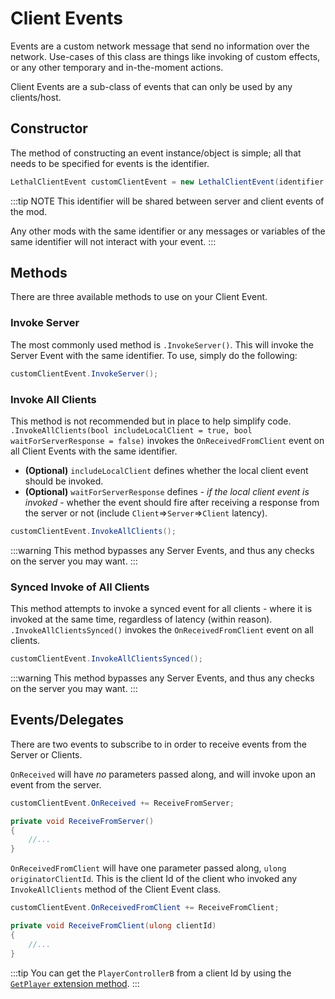 ﻿---
prev: true
next: false
description: How to use LethalNetworkAPI's Client Events.
---

# Client Events

Events are a custom network message that send no information over the network. Use-cases of this class are things like invoking of custom effects, or any other temporary and in-the-moment actions.

Client Events are a sub-class of events that can only be used by any clients/host.

## Constructor

The method of constructing an event instance/object is simple; all that needs to be specified for events is the identifier.

```csharp
LethalClientEvent customClientEvent = new LethalClientEvent(identifier: "customIdentifier");
```

:::tip NOTE
This identifier will be shared between server and client events of the mod.

Any other mods with the same identifier or any messages or variables of the same identifier will not interact with your event.
:::

## Methods

There are three available methods to use on your Client Event.

### Invoke Server

The most commonly used method is `.InvokeServer()`. This will invoke the Server Event with the same identifier. To use, simply do the following:

```csharp
customClientEvent.InvokeServer();
```

### Invoke All Clients

This method is not recommended but in place to help simplify code. `.InvokeAllClients(bool includeLocalClient = true, bool waitForServerResponse = false)` invokes the `OnReceivedFromClient` event on all Client Events with the same identifier.

- **(Optional)** `includeLocalClient` defines whether the local client event should be invoked.
- **(Optional)** `waitForServerResponse` defines - *if the local client event is invoked* - whether the event should fire after receiving a response from the server or not (include `Client`⇒`Server`⇒`Client` latency).

```csharp
customClientEvent.InvokeAllClients();
```

:::warning
This method bypasses any Server Events, and thus any checks on the server you may want.
:::

### Synced Invoke of All Clients

This method attempts to invoke a synced event for all clients - where it is invoked at the same time, regardless of latency (within reason). `.InvokeAllClientsSynced()` invokes the `OnReceivedFromClient` event on all clients.

```csharp
customClientEvent.InvokeAllClientsSynced();
```

:::warning
This method bypasses any Server Events, and thus any checks on the server you may want.
:::

## Events/Delegates

There are two events to subscribe to in order to receive events from the Server or Clients. 

`OnReceived` will have *no* parameters passed along, and will invoke upon an event from the server.

```csharp
customClientEvent.OnReceived += ReceiveFromServer;

private void ReceiveFromServer()
{
    //...
}
```

`OnReceivedFromClient` will have one parameter passed along, `ulong originatorClientId`. This is the client Id of the client who invoked any `InvokeAllClients` method of the Client Event class.

```csharp
customClientEvent.OnReceivedFromClient += ReceiveFromClient;

private void ReceiveFromClient(ulong clientId)
{
    //...
}
```

:::tip
You can get the `PlayerControllerB` from a client Id by using the [`GetPlayer` extension method](/articles/v2/extensions#get-player-from-id).
:::